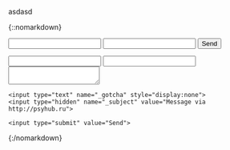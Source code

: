 asdasd

{::nomarkdown}
<form action="https://formspree.io/xoqkvgob" method="POST">
  <input type="text" name="name">
  <input type="email" name="_replyto">
  <input type="submit" value="Send">
</form>

<form action="//formspree.io/talversound@gmail.com" method="POST">
    <input type="text" name="name">
    <input type="email" name="_replyto">
    <textarea name="message"></textarea>

    <input type="text" name="_gotcha" style="display:none">
    <input type="hidden" name="_subject" value="Message via http://psyhub.ru">

    <input type="submit" value="Send">
</form>

{:/nomarkdown}